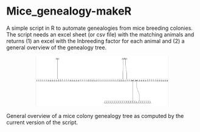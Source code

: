 # Mice_genealogy-makeR
A simple script in R to automate genealogies from mice breeding colonies. The script needs an excel sheet (or csv file) with the matching animals and returns (1) an excel with the Inbreeding factor for each animal and (2) a general overview of the genealogy tree. 

<p align="center">
  <img src=https://github.com/adrianvillalba/Mice_genealogy-makeR/blob/master/Captura.PNG width="350"/>
</p>

General overview of a mice colony genealogy tree as computed by the current version of the script. 
